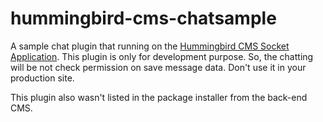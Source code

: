 # hummingbird-cms-chatsample
A sample chat plugin that running on the <a href="https://github.com/mvanvu/hummingbird-cms">Hummingbird CMS Socket Application</a>. 
This plugin is only for development purpose. So, the chatting will be not check permission on save message data. Don't use it in your production site.

This plugin also wasn't listed in the package installer from the back-end CMS.

